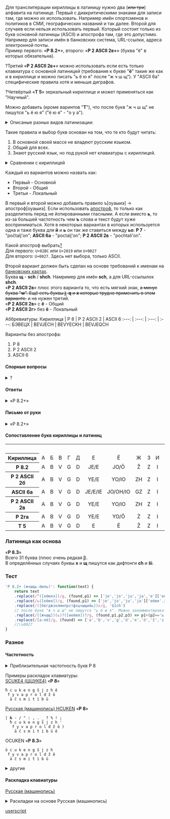 Для транслитерации кириллицы в латиницу нужно два (~~или три~~) алфавита на латинице. Первый с диакритическими знаками для записи там, где можно их использовать. Например имён спортсменов и политиков в СМИ, географических названий и так далее. Второй для случаев если нельзя использовать первый. Который состоит только из букв основной латиницы (ASCII) и апострофа там, где это допустимо. Например для записи имён в банковских система, URL-ссылки, адреса электронной почты.  
Пример первого: «**Р 8.2+**», второго: «**Р 2 ASCII 2в+**» (буква "ё" в которых обязательна).

?Третий «**Р 2 ASCII 2в+**» можно использовать если есть только клавиатура с основной латиницей (требования к букве "**ё**" такие же как и в кириллице и можно писать "ь ё ю я" после "ж ч ш щ"). У "ASCII 6а" специфические правила хотя и меньше диграфов.

?Четвёртый «**Т 5**» зеркальный кириллице и может применяться как "Научный".

Можно добавить (кроме варинтов "**Т**"), что после букв "ж ч ш щ" не пишутся "ь ё ю я" ("ё ю я" - "о у а").

<details> 
  <summary>Описаные разных видов латинизации:</summary>

- ASCII - любые буквы из ASCII
- Т - одна буква кириллицы равна одной букве латиницы
- Р - романизация
- Р ASCII - латинизация по правилам английского языка
	
</details>

Такие правила и выбор букв основан на том, что те кто будут читать:
1. В основной своей массе не владеют русским языком.
2. Общий для всех.
3. Знают русский язык, но под рукой нет клавиатуры с кириллицей.

<details> 
  <summary>Сравнении с кириллицей</summary>

**Р 8.2**  
В тексте приблизительно на 1% больше букв, а объём в байта меньше на 45% в сравнении с кириллицей.
	
**ASCII 6а**  
В тексте приблизительно на 6% больше букв, а объём в байта меньше на 46% в сравнении с кириллицей.

**Р 2 ASCII 2в**  
В тексте приблизительно на 8% больше букв, а объём в байта меньше на 46% в сравнении с кириллицей.
	
</details>

Каждый из вариантов можно назвать как:
* Первый - Основной
* Второй - Общий
* Третьи - Локальный

В первый и второй можно добавить правило ъ[оуаыиэ] -> апостроф[оуаыиэ]. Если использовать [апостроф](https://en.wikipedia.org/wiki/Apostrophe#Unicode), то только как разделитель перед не йотированными гласными. А если вместо **ь**, то из-за большей частотность чем **ъ** слова и текст будут хуже восприниматься. Хотя в некоторых вариантах в которых используется одна и таже буква для **й** и **ь** он так же ставиться между **ьо**: **Р 7** - "počtalj'on"; **ASCII 6а** - "poctalj'on"; **Р 2 ASCII 2в** - "pochtali'on".

Какой апостроф выбрать[?](https://tedclancy.wordpress.com/2015/06/03/which-unicode-character-should-represent-the-english-apostrophe-and-why-the-unicode-committee-is-very-wrong/)  
Для первого: `U+02BC` или `U+2019` или `U+0027`  
Для второго: `U+0027`. Здесь нет выбора, только ASCII.

Второй вариант должен быть сделан на основе требований к именам на [банковских картах](https://stackoverflow.com/questions/2004532/credit-card-validation-can-card-name-contain-non-ascii-characters).  
Буква **щ** - **sch** / **shch**. Намример для имён **sch**, а для URL-ссылылок **shch**.  
«**Р 2 ASCII 2в**» плюс этого варианта то, что есть мягкий знак, ~~а минус буква "**w**". Ещё есть буквы **j**, **q** и **x** которые трудно применить в этом варианте.~~ и не нужен третий.  
«**Р 2 ASCII 2в**» с **ё** - Общий  
«**Р 2 ASCII 2г**» без **ё** - Локальный

Аббревиатуры:
Кириллица | Р 8 | Р 2 ASCII 2 | ASCII 6
 :---: | :---: | :---: | :---:
БЭВЕЦХ | BEVJECH | BEVYECKH | BEVJEQCH

Варианты без апострофа:  
1. Р 8  
2. Р 2 ASCII 2  
3. ASCII 6

#### Спорные вопросы
<details>
  <summary>?</summary>
  
Для любого вида латиницы самые спорные вопросы:
- что использовать для буквы "**й**"
- что использовать для буквы "**х**"
- что использовать для буквы "**щ**"
- что использовать для буквы "**ы**"
- что использовать для буквы "**ь**"
- если используются йотированные гласные, то они  не пишутся в начале слова
- использовать или нет мягкие согласные
- после букв "**ж ч ш щ**" не пишутся "**ь ё ю я**"
- нужно ли использовать апостроф (для **ь** или **ъ**)
  
</details>

#### Ответы
<details>
  <summary>«Р 8.2+»</summary>
  
- для "й" в большинстве европейских и славянских языков используется "j"
- "х" в начале слов и после гласных кроме "и" - "h" в остальных случаях "ch". Так лучше смотрится "их" - "ich" / "ih" 
- для "щ" - "ħ" лучше различается в тексте по сравнению с "ś ŝ"
- для "ы" в большинстве славянских языков используется "y"
- для "ь" используется "ì" потому что лучше подходит для имён. Например "Darìā Natalìā". И лучше смотрится в конце слов в сравшнении с "î" očenì / očenî. Или другие производные буквы "i" например "î".
- йотированные гласные не пишутся в начале слов, а после твёрдого знака заменяют "ъе ъё ъю ъя" на "je jo ju ja"
- мягкие согласные не используют из-за малой их частотности и увеличения алфавита. Лучше использовать йотированные гласные "e ō ū ā" и мягкий знак "ì"
- после букв "ж ч ш щ" не пишутся "ь ё ю я". Легче читать
- для "ъ" используется "ĵ", а с физической клавиатуры набирается через AltGr + J или Ì. Хоть и частотность этого случая практически равна нулю лучше обойтись без апострофа который разделяет слово и ухудшает чтение. А апостроф оставить для ASCII варианта.

</details>

#### Письмо от руки

<details> 
  <summary>«Р 8.2+» </summary>

Буквы **ō ū ā ě č š ž ħ** пишутся с хвостиком и без диакритики  
**t** пишется с хвостиком и без черты  
**ì** как **ь** и без грависа  
**i** без точки  
**j** без точки
	
</details>

#### Сопоставление букв кириллицы и латиниц
<table>
   <tbody>
      <tr>
         <th colspan="34">Алфавит</th>
      </tr>
      <tr align=center>
         <th>Кириллица</th>
         <td>А</td>
         <td>Б</td>
         <td>В</td>
         <td>Г</td>
         <td>Д</td>
         <td>Е</td>
         <td>Ё</td>
         <td>Ж</td>
         <td>З</td>
         <td>И</td>
         <td>Й</td>
         <td>К</td>
         <td>Л</td>
         <td>М</td>
         <td>Н</td>
         <td>О</td>
         <td>П</td>
         <td>Р</td>
         <td>С</td>
         <td>Т</td>
         <td>У</td>
         <td>Ф</td>
         <td>Х</td>
         <td>Ц</td>
         <td>Ч</td>
         <td>Ш</td>
         <td>Щ</td>
         <td>Ъ</td>
         <td>Ы</td>
         <td>Ь</td>
         <td>Э</td>
         <td>Ю</td>
         <td>Я</td>
      </tr>
      <tr align=center>
         <th>Р 8.2</th>
         <td>A</td>
         <td>B</td>
         <td>V</td>
         <td>G</td>
         <td>D</td>
         <td>JE/E</td>
         <td>JO/Ō</td>
         <td>Ž</td>
         <td>Z</td>
         <td>I</td>
         <td>J</td>
         <td>K</td>
         <td>L</td>
         <td>M</td>
         <td>N</td>
         <td>O</td>
         <td>P</td>
         <td>R</td>
         <td>S</td>
         <td>T</td>
         <td>U</td>
         <td>F</td>
         <td>H/CH</td>
         <td>C</td>
         <td>Č</td>
         <td>Š</td>
         <td>Ħ</td>
         <td>Ĵ</td>
         <td>Y</td>
         <td>Ì</td>
         <td>E/Ě</td>
         <td>JU/Ū</td>
         <td>JA/Ā</td>
      </tr>
      <tr align=center>
         <th>Р 2 ASCII 2б</th>
         <td>A</td>
         <td>B</td>
         <td>V</td>
         <td>G</td>
         <td>D</td>
         <td>YE/E</td>
         <td>YO/IO</td>
         <td>ZH</td>
         <td>Z</td>
         <td>I</td>
         <td>Y</td>
         <td>K</td>
         <td>L</td>
         <td>M</td>
         <td>N</td>
         <td>O</td>
         <td>P</td>
         <td>R</td>
         <td>S</td>
         <td>T</td>
         <td>U</td>
         <td>F</td>
         <td>KH</td>
         <td>C</td>
         <td>CH</td>
         <td>SH</td>
         <td>SHCH</td>
         <td>-</td>
         <td>Y</td>
         <td>-</td>
         <td>E</td>
         <td>YU/IU</td>
         <td>YA/IA</td>
      </tr>
      <tr align=center>
         <th>ASCII 6а</th>
         <td>A</td>
         <td>B</td>
         <td>V</td>
         <td>G</td>
         <td>D</td>
         <td>JE/E/IE</td>
         <td>JO/OH/IO</td>
         <td>GZ</td>
         <td>Z</td>
         <td>I</td>
         <td>J</td>
         <td>K</td>
         <td>L</td>
         <td>M</td>
         <td>N</td>
         <td>O</td>
         <td>P</td>
         <td>R</td>
         <td>S</td>
         <td>T</td>
         <td>U</td>
         <td>F</td>
         <td>CH</td>
         <td>Q</td>
         <td>C</td>
         <td>X</td>
         <td>XH</td>
         <td>-</td>
         <td>Y</td>
         <td>J</td>
         <td>E/WE</td>
         <td>JU/UH/IU</td>
         <td>JA/AH/IA</td>
      </tr>
      <tr align=center>
         <th>Р 2 ASCII 2в</th>
         <td>A</td>
         <td>B</td>
         <td>V</td>
         <td>G</td>
         <td>D</td>
         <td>YE/E</td>
         <td>YO/IO</td>
         <td>ZH</td>
         <td>Z</td>
         <td>I</td>
         <td>Y</td>
         <td>K</td>
         <td>L</td>
         <td>M</td>
         <td>N</td>
         <td>O</td>
         <td>P</td>
         <td>R</td>
         <td>S</td>
         <td>T</td>
         <td>U</td>
         <td>F</td>
         <td>H/KH</td>
         <td>C</td>
         <td>CH</td>
         <td>SH</td>
         <td>SHH</td>
         <td>-</td>
         <td>Y</td>
         <td>I/E</td>
         <td>E/EU</td>
         <td>YU/IU</td>
         <td>YA/IA</td>
      </tr>
      <tr align=center>
         <th>Р 2га</th>
         <td>A</td>
         <td>B</td>
         <td>V</td>
         <td>G</td>
         <td>D</td>
         <td>YE/E</td>
         <td>YO/Ŏ</td>
         <td>Ż</td>
         <td>Z</td>
         <td>I</td>
         <td>Y</td>
         <td>K</td>
         <td>L</td>
         <td>M</td>
         <td>N</td>
         <td>O</td>
         <td>P</td>
         <td>R</td>
         <td>S</td>
         <td>T</td>
         <td>U</td>
         <td>F</td>
         <td>X</td>
         <td>C</td>
         <td>Ç</td>
         <td>Ş</td>
         <td>Ħ</td>
         <td>-</td>
         <td>Ȳ</td>
         <td>Ì</td>
         <td>E/Ê</td>
         <td>YU/Ŭ</td>
         <td>YA/Ă</td>
      </tr>
      <tr align=center>
         <th>Т 5</th>
         <td>A</td>
         <td>B</td>
         <td>V</td>
         <td>G</td>
         <td>D</td>
         <td>E</td>
         <td>Ë</td>
         <td>Ž</td>
         <td>Z</td>
         <td>I</td>
         <td>J</td>
         <td>K</td>
         <td>L</td>
         <td>M</td>
         <td>N</td>
         <td>O</td>
         <td>P</td>
         <td>R</td>
         <td>S</td>
         <td>T</td>
         <td>U</td>
         <td>F</td>
         <td>H</td>
         <td>C</td>
         <td>Č</td>
         <td>Š</td>
         <td>Ħ</td>
         <td>Ĵ</td>
         <td>Y</td>
         <td>Ì</td>
         <td>Ě</td>
         <td>Ū</td>
         <td>Ā</td>
      </tr>
   <tbody>
<table>

### Латиница как основа
«**Р 8.3**»  
Всего 31 буква (плюс очень редкая **ĵ**).  
В определённых случаях буквы **х** и **щ** пишутся как дифтонги **ch** и **šì**.

### Тест

```javascript
'Р 8.2+ (жчшщь-ёюяь)': function(text) {
	return text
	.replace(/^([еёюяэ])/g, (found,p1) => ['je','jo','ju','ja','e']['еёюяэ'.indexOf(p1)])
	.replace(/ъ([еёюя])/g, (found,p1) => ['je','jo','ju','ja']['еёюя'.indexOf(p1)])
	.replace(/([бвгджзклмнпрстфхцчшщийь])х/g, '$1ch')
	// после букв "ж ч ш щ" не пишутся "ь ё ю я". Можно закомментировать эту строку
	.replace(/([жчшщ])(ь)?([иеёюя])?/g, (found,p1,p2,p3) => p1+(p2=='ь'&&p3?'j':'')+(p3?'ieoua'['иеёюя'.indexOf(p3)]:''))
	.replace(/[а-яё]/g, (found) => ['a','b','v','g','d','e','ō','ž','z','i','j','k','l','m','n','o','p','r','s','t','u','f','h','c','č','š','ħ','ĵ','y','ì','ě','ū','ā']['абвгдеёжзийклмнопрстуфхцчшщъыьэюя'.indexOf(found)]);
	//\u0027
}
```

### Разное
	
#### Частотность
 <details>
  <summary>Приблизительная частотность букв Р 8</summary>

``` 
Буква	Ранг	%
o	1	10.726
a	2	9.168
e	3	8.281
n	4	6.482
t	5	6.422
i	6	6.203
s	7	5.109
l	8	4.487
v	9	4.194
r	10	4.117
k	11	3.651
m	12	3.478
d	13	2.927
p	14	2.895
u	15	2.844
ì	16	2.146
j	17	2.009
ā	18	1.751
č	19	1.712
y	20	1.619
b	21	1.568
z	22	1.539
g	23	1.476
ž	24	1.009
š	25	0.984
h	26	0.800
ō	27	0.648
c	28	0.611
ū	29	0.605
ħ	30	0.353
f	31	0.169
ě	32	0.015
		(306212)
```

</details>

Примеры раскладок клавиатуры:  
[SCUKE4 (ЩЦУКЕ4)](https://raw.githubusercontent.com/2k1dmg/c2l/main/files/RuSCUKE4.klc) «**Р 8**»

```
ħ c u k e n g š j z h ě
 f y v a p r o l d ž ō
  ā č s m i t ì b ū
```

[Русская (машинопись) HCUKEN](https://raw.githubusercontent.com/2k1dmg/c2l/main/files/RuHCUKENtw.klc) «**Р 8**»
```
| № - / " : , . _ ? % ! ;
  ħ c u k e n g š j z h '
   f y v a p r o l d ž ō )
    ā č s m i t ì b ū ě
```	

OCUKEN «**Р 8.3**»
```
ō c u k e n g š j z h 
 f y v a p r o l d ž ě
  ā č s m i t ì b ū
```
	
<details>
  <summary>другие</summary>
  
[SCUKEN (ЩЦУКЕН)](https://raw.githubusercontent.com/2k1dmg/c2l/main/files/RuSCUKEN.klc) «**Р 2в**»

```
ŝ c u k e n g š y z x ê
 f î v a p r o l d ž ō
  ā č s m i t j b ū
```
 
[SCUKE2 (ЩЦУКЕ2)](https://raw.githubusercontent.com/2k1dmg/c2l/main/files/RuSCUKE2.klc) «**Р 2ва/б**»

```
ŝ c u k e n g š y z h ê
 f î v a p r o l d ž ō
  ā č s m i t j b ū
```

[SCUKE3 (ЩЦУКЕ3)](https://raw.githubusercontent.com/2k1dmg/c2l/main/files/RuSCUKE3.klc) «**Р 2ва/ба**»

```
  ź ŕ ď ś ń ľ ť
ŝ c u k e n g š y z h ê
 f î v a p r o l d ž ō
  ā č s m i t j b ū
```

[ECUKEN (ЭЦУКЕН)](https://raw.githubusercontent.com/2k1dmg/c2l/main/files/RuECUKEN.klc) «**Р 2б**»

```
ê c u k e n g š y z h
 f î v a p r o l d ž ō
  ā č s m i t j b ū
```
  
</details>
	
#### Раскладка клавиатуры
[Русская (машинопись)](https://ru.wikipedia.org/wiki/%D0%99%D0%A6%D0%A3%D0%9A%D0%95%D0%9D#%D0%A0%D1%83%D1%81%D1%81%D0%BA%D0%B0%D1%8F_(%D0%BC%D0%B0%D1%88%D0%B8%D0%BD%D0%BE%D0%BF%D0%B8%D1%81%D1%8C))

<details>
  <summary>Раскладки на основе Русская (машинопись)</summary>

**Татарская**
```
| № - / " : , . _ ? % ! ;
 й ө у к е н г ш ә з х ү
  ф ы в а п р о л д ң э
   я ч с м и т җ б ю һ
```

</details>
 
[userscript](https://greasyfork.org/scripts/21717)
